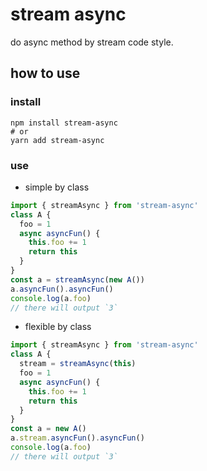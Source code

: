 # stream async

do async method by stream code style.

## how to use

### install

```shell
npm install stream-async
# or
yarn add stream-async
```

### use

* simple by class

```js
import { streamAsync } from 'stream-async'
class A {
  foo = 1
  async asyncFun() {
    this.foo += 1
    return this
  }
}
const a = streamAsync(new A())
a.asyncFun().asyncFun()
console.log(a.foo)
// there will output `3`
```

* flexible by class

```js
import { streamAsync } from 'stream-async'
class A {
  stream = streamAsync(this)
  foo = 1
  async asyncFun() {
    this.foo += 1
    return this
  }
}
const a = new A()
a.stream.asyncFun().asyncFun()
console.log(a.foo)
// there will output `3`
```
